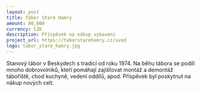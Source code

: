 ```yaml
---
layout: post
title: Tábor Staré Hamry
amount: 80,000
currency: CZK
description: Příspěvek na nákup vybavení
project_url: https://taborstarehamry.cz/uvod
logo: tabor_stare_hamry.jpg
---
```


Stanový tábor v Beskydech s tradicí od roku 1974. Na běhu tábora se podílí mnoho dobrovolníků, kteří pomáhají zajišťovat montáž a demontáž tábořiště, chod kuchyně, vedení oddílů, apod. Příspěvek byl poskytnut na nákup nových celt.
